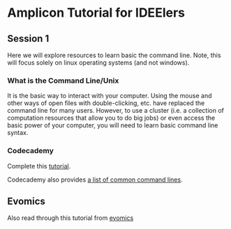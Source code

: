 # Amplicon Tutorial for IDEElers
## Session 1

Here we will explore resources to learn basic the command line. Note, this will focus solely on linux operating systems (and not windows). 

### What is the Command Line/Unix
It is the basic way to interact with your computer. Using the mouse and other ways of open files with double-clicking, etc. have replaced the command line for many users. However, to use a cluster (i.e. a collection of computation resources that allow you to do big jobs) or even access the basic power of your computer, you will need to learn basic command line syntax.  

### Codecademy
Complete this [tutorial](https://www.codecademy.com/learn/learn-the-command-line).

Codecademy also provides [a list of common command lines](https://www.codecademy.com/articles/command-line-commands).

## Evomics 
Also read through this tutorial from [evomics](http://evomics.org/learning/unix-tutorial/)